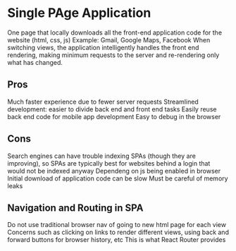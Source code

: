 # Single PAge Application
One page that locally downloads all the front-end application code for the website (html, css, js)
Example: Gmail, Google Maps, Facebook
When switching views, the application intelligently handles the front end rendering, making minimum requests to the server and re-rendering only what has changed.

## Pros
Much faster experience due to fewer server requests
Streamlined development: easier to divide back end and front end tasks
Easily reuse back end code for mobile app development
Easy to debug in the browser

## Cons
Search engines can have trouble indexing SPAs (though they are improving), so SPAs are typically best for websites behind a login that would not be indexed anyway
Dependeng on js being enabled in browser
Initial download of application code can be slow
Must be careful of memory leaks

## Navigation and Routing in SPA
Do not use traditional browser nav of going to new html page for each view
Concerns such as clicking on links to render different views, using back and forward buttons for browser history, etc
This is what React Router provides